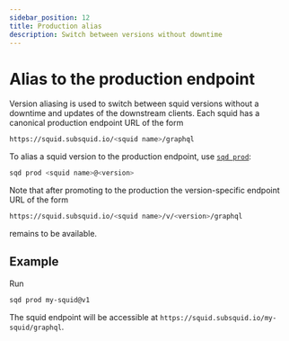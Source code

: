 ```yaml
---
sidebar_position: 12
title: Production alias
description: Switch between versions without downtime
---
```


# Alias to the production endpoint

Version aliasing is used to switch between squid versions without a downtime and updates of the downstream clients. 
Each squid has a canonical production endpoint URL of the form
```bash
https://squid.subsquid.io/<squid name>/graphql
```

To alias a squid version to the production endpoint, use [`sqd prod`](/squid-cli/prod):
```bash
sqd prod <squid name>@<version>
```

Note that after promoting to the production the version-specific endpoint URL of the form
```bash
https://squid.subsquid.io/<squid name>/v/<version>/graphql
```
remains to be available.


## Example

Run
```bash
sqd prod my-squid@v1
```

The squid endpoint will be accessible at `https://squid.subsquid.io/my-squid/graphql`.